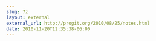 ```yaml
---
slug: 7z
layout: external
external_url: http://progit.org/2010/08/25/notes.html
date: 2010-11-20T12:35:38-06:00
---
```

